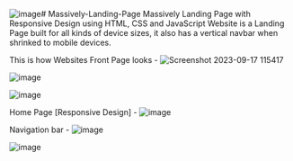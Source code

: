 ![image](https://github.com/slokhande310/Massively-Landing-Page/assets/54625156/c66a4b06-3d75-4819-b9c8-1c6ac178fe93)# Massively-Landing-Page
Massively Landing Page with Responsive Design using HTML, CSS and JavaScript
Website is a Landing Page built for all kinds of device sizes, it also has a vertical navbar when shrinked to mobile devices.

This is how Websites Front Page looks - 
![Screenshot 2023-09-17 115417](https://github.com/slokhande310/Massively-Landing-Page/assets/54625156/770f7d48-a9da-486f-8357-2a06ac261524)


![image](https://github.com/slokhande310/Massively-Landing-Page/assets/54625156/1dc56639-eb8a-465f-b77e-c716878888cd)


![image](https://github.com/slokhande310/Massively-Landing-Page/assets/54625156/b9c01617-53dc-4997-9568-70defd04b4b1)

Home Page [Responsive Design] - 
![image](https://github.com/slokhande310/Massively-Landing-Page/assets/54625156/dfde4eaf-3044-4989-b874-001fc4987adf)

Navigation bar - 
![image](https://github.com/slokhande310/Massively-Landing-Page/assets/54625156/c1d59797-e72c-4c91-a850-45355a6b8aa7)


![image](https://github.com/slokhande310/Massively-Landing-Page/assets/54625156/f32c0c82-62ad-4757-a4a1-212d1d6697d4)
